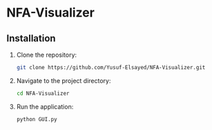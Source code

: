 # NFA-Visualizer

## Installation
1. Clone the repository:
    ```bash
    git clone https://github.com/Yusuf-Elsayed/NFA-Visualizer.git
    ```
2. Navigate to the project directory:
    ```bash
    cd NFA-Visualizer
    ```
3. Run the application:
    ```bash
    python GUI.py
    ```
